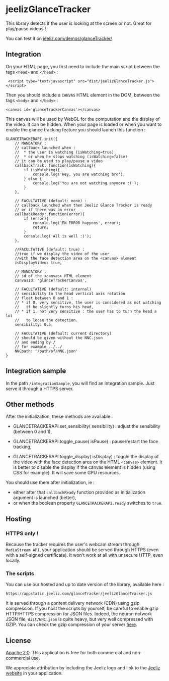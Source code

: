 # jeelizGlanceTracker

This library detects if the user is looking at the screen or not. Great for play/pause videos !

You can test it on [jeeliz.com/demos/glanceTracker/](https://jeeliz.com/demo/glanceTracker/)


## Integration
On your HTML page, you first need to include the main script between the tags `<head>` and `</head>` :
```
 <script type="text/javascript" src="dist/jeelizGlanceTracker.js"></script>
```
Then you should include a `CANVAS` HTML element in the DOM, between the tags `<body>` and `</body>` :
```
<canvas id='glanceTrackerCanvas'></canvas>
```
This canvas will be used by WebGL for the computation and the display of the video. It can be hidden.
When your page is loaded or when you want to enable the glance tracking feature you should launch this function :
```
GLANCETRACKERAPI.init({
    // MANDATORY :
    // callback launched when :
    //  * the user is watching (isWatching=true) 
    //  * or when he stops watching (isWatching=false)
    // it can be used to play/pause a video
    callbackTrack: function(isWatching){
        if (isWatching){
        	console.log('Hey, you are watching bro');
    	} else {
    		console.log('You are not watching anymore :(');
    	}
    },

    // FACULTATIVE (default: none) :
    // callback launched when then Jeeliz Glance Tracker is ready
    // or if there was an error
    callbackReady: function(error){
        if (error){
            console.log('EN ERROR happens', error);
            return;
        }
        console.log('All is well :)');
    },

    //FACULTATIVE (default: true) :
    //true if we display the video of the user
    //with the face detection area on the <canvas> element
    isDisplayVideo: true,

    // MANDATORY :
    // id of the <canvas> HTML element
    canvasId: 'glanceTrackerCanvas',

    // FACULTATIVE (default: internal)
    // sensibility to the head vertical axis rotation
    // float between 0 and 1 : 
    // * if 0, very sensitive, the user is considered as not watching
    //   if he slightly turns his head,
    // * if 1, not very sensitive : the user has to turn the head a lot
    //   to loose the detection. 
    sensibility: 0.5,

    // FACULTATIVE (default: current directory)
    // should be given without the NNC.json
    // and ending by /
    // for example ../../
    NNCpath: '/path/of/NNC.json'
}
```


## Integration sample
In the path `/integrationSample`, you will find an integration sample. Just serve it through a HTTPS server.


## Other methods
After the initialization, these methods are available :

* GLANCETRACKERAPI.set_sensibility(<float> sensibility) : adjust the sensibility (between 0 and 1),

* GLANCETRACKERAPI.toggle_pause(<boolean> isPause) : pause/restart the face tracking,

* GLANCETRACKERAPI.toggle_display(<boolean> isDisplay) : toggle the display of the video with the face detection area on the HTML `<canvas>` element. It is better to disable the display if the canvas element is hidden (using CSS for example). It will save some GPU resources.


You should use them after initialization, ie :
* either after that `callbackReady` function provided as initialization argument is launched (better),
* or when the boolean property `GLANCETRACKERAPI.ready` switches to `true`.



## Hosting
### HTTPS only !
Because the tracker requires the user's webcam stream through `MediaStream API`, your application should be served through HTTPS (even with a self-signed certificate). It won't work at all with unsecure HTTP, even locally.

### The scripts
You can use our hosted and up to date version of the library, available here :
```
https://appstatic.jeeliz.com/glanceTracker/jeelizGlanceTracker.js
```
It is served through a content delivery network (CDN) using gzip compression.
If you host the scripts by yourself, be careful to enable gzip HTTP/HTTPS compression for JSON files. Indeed, the neuron network JSON file, `dist/NNC.json` is quite heavy, but very well compressed with GZIP. You can check the gzip compression of your server [here](https://checkgzipcompression.com/).



## License
[Apache 2.0](http://www.apache.org/licenses/LICENSE-2.0.html). This application is free for both commercial and non-commercial use.

We appreciate attribution by including the Jeeliz logo and link to the [Jeeliz website](https://jeeliz.com) in your application.